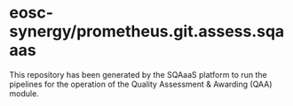 <!--
SPDX-FileCopyrightText: Copyright contributors to the Software Quality Assurance as a Service (SQAaaS) project <sqaaas@ibergrid.eu>

SPDX-License-Identifier: GPL-3.0-only
-->

# eosc-synergy/prometheus.git.assess.sqaaas
This repository has been generated by the SQAaaS platform to run the pipelines
for the operation of the
Quality Assessment & Awarding (QAA)
module.